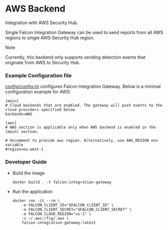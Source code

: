 # AWS Backend

Integration with AWS Security Hub.

Single Falcon Integration Gateway can be used to send reports from all AWS regions to single AWS Security Hub region.

> [!NOTE]
> Currently, this backend only supports sending detection events that originate from AWS to Security Hub.

### Example Configuration file

[config/config.ini](https://github.com/CrowdStrike/falcon-integration-gateway/blob/main/config/config.ini)  configures Falcon Integration Gateway. Below is a minimal configuration example for AWS:
```
[main]
# Cloud backends that are enabled. The gateway will push events to the cloud providers specified below
backends=AWS

[aws]
# AWS section is applicable only when AWS backend is enabled in the [main] section.

# Uncomment to provide aws region. Alternatively, use AWS_REGION env variable
#region=eu-west-1
```

### Developer Guide

 - Build the image
   ```
   docker build . -t falcon-integration-gateway
   ```
 - Run the application
   ```
   docker run -it --rm \
       -e FALCON_CLIENT_ID="$FALCON_CLIENT_ID" \
       -e FALCON_CLIENT_SECRET="$FALCON_CLIENT_SECRET" \
       -e FALCON_CLOUD_REGION="us-1" \
       -v ~/.aws:/fig/.aws \
       falcon-integration-gateway:latest
   ```
